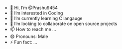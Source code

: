 - 👋 Hi, I’m @Prashu9454
- 👀 I’m interested in Coding
- 🌱 I’m currently learning C langauge
- 💞️ I’m looking to collaborate on open source projects
- 📫 How to reach me ...
- 😄 Pronouns: Male
- ⚡ Fun fact: ...

<!---
Prashu9454/Prashu9454 is a ✨ special ✨ repository because its `README.md` (this file) appears on your GitHub profile.
You can click the Preview link to take a look at your changes.
--->
